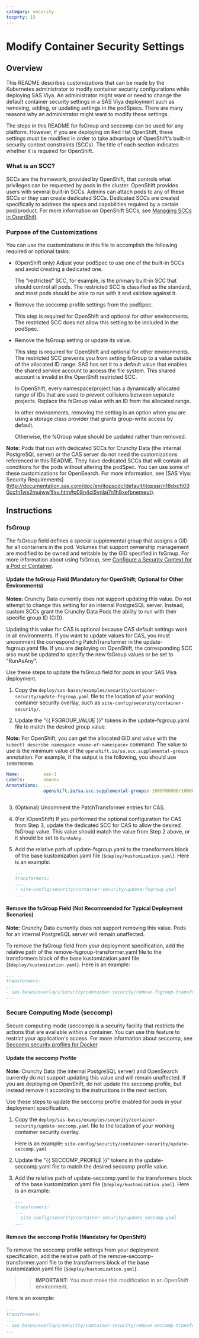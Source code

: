 ```yaml
---
category: security
tocprty: 15
---
```


# Modify Container Security Settings

## Overview

This README describes customizations that can be made by the Kubernetes
administrator to modify container security configurations while deploying SAS Viya. 
An administrator might want or need to change the default container security settings in a SAS Viya
deployment such as removing, adding, or updating settings in the podSpecs. There are many reasons why an 
administrator might want to modify these settings. 

The steps in this README for fsGroup and seccomp can 
be used for any platform. However, if you are deploying on Red Hat OpenShift, these settings must be modified in 
order to take advantage of OpenShift's built-in security context constraints (SCCs). The title of each section indicates whether it is required for OpenShift.

### What is an SCC?

SCCs are the framework, provided by OpenShift, that controls what privileges can be requested by pods in the cluster. 
OpenShift provides users with several built-in SCCs. Admins can attach pods to any of these SCCs or they can create dedicated SCCs. Dedicated SCCs 
are created specifically to address the specs and capabilities required by a certain pod/product.
For more information on OpenShift SCCs, see [Managing SCCs in OpenShift](https://www.openshift.com/blog/managing-sccs-in-openshift).

### Purpose of the Customizations

You can use the customizations in this file to accomplish the following required or optional tasks:

- (OpenShift only) Adjust your podSpec to use one of the built-in SCCs and avoid creating a dedicated one.

   The "restricted" SCC, for example, is the primary built-in SCC that should control all pods. The restricted SCC is classified as the standard, and most pods should be able to run with it and validate against it. 
- Remove the seccomp profile settings from the podSpec. 

   This step is required for OpenShift and optional for other environments. The restricted SCC does not allow this setting to be included in the podSpec.
- Remove the fsGroup setting or update its value. 

   This step is required for OpenShift and optional for other environments. The restricted SCC prevents you from setting fsGroup to a value outside of the allocated ID range. SAS has set it to a default value that enables the shared service account to access the file system. This shared account is invalid in the OpenShift restricted SCC.

   In OpenShift, every namespace/project has a dynamically allocated range of IDs that are used to prevent collisions between separate projects. Replace the fsGroup value with an ID from the allocated range.

   In other environments, removing the setting is an option when you are using a storage class provider that grants group-write access by default.

   Otherwise, the fsGroup value should be updated rather than removed. 


**Note:** Pods that run with dedicated SCCs for Crunchy Data (the internal PostgreSQL server) or the CAS server do not need the customizations referenced in this README. They have dedicated SCCs that will contain all conditions for the pods
without altering the podSpec. You can use some of these customizations for OpenSearch. For more information, see [SAS Viya: Security Requirements] (http://documentation.sas.com/doc/en/itopscdc/default/itopssr/n18dxcft030ccfn1ws2mujww1fav.htm#p08n4ci5vnlaj7n1h9xefbnemeut).

## Instructions

### fsGroup

The fsGroup field defines a special supplemental group that assigns a GID for all containers in the pod.
Volumes that support ownership management are modified to be owned and writable by the GID specified in fsGroup.
For more information about using fsGroup, see [Configure a Security Context for a Pod or Container](https://kubernetes.io/docs/tasks/configure-pod-container/security-context/).

#### Update the fsGroup Field (Mandatory for OpenShift; Optional for Other Environments)

**Notes:** Crunchy Data currently does not support updating this value. Do not attempt to change this setting for an internal PostgreSQL server. Instead, custom SCCs grant the Crunchy Data Pods the ability to run with their specific group ID (GID).

Updating this value for CAS is optional because CAS default settings work in all environments. If you want to update values for CAS, you must uncomment the corresponding PatchTransformer in the update-fsgroup.yaml file. If you are deploying on OpenShift, the corresponding SCC also must be updated to specify the new fsGroup values or be set to "RunAsAny".

Use these steps to update the fsGroup field for pods in your SAS Viya deployment.

1. Copy the `deploy/sas-bases/examples/security/container-security/update-fsgroup.yaml` file to the location of your working container security overlay,
   such as `site-config/security/container-security/`.

2. Update the "{{ FSGROUP_VALUE }}" tokens in the update-fsgroup.yaml file to match the desired group value. 

**Note:** For OpenShift, you can get the allocated GID and value with the
`kubectl describe namespace <name-of-namespace>` command. The value to use is the minimum value of the `openshift.io/sa.scc.supplemental-groups` annotation. 
For example, if the output is the following, you should use `1000700000`.

```yaml
Name:         sas-1
Labels:       <none>
Annotations:  ...
              openshift.io/sa.scc.supplemental-groups: 1000700000/10000
              ...
```

3. (Optional) Uncomment the PatchTransformer entries for CAS.

4. (For )OpenShift) If you performed the optional configuration for CAS from Step 3, update the dedicated SCC for CAS to allow the desired fsGroup value. This value should match the value from Step 2 above, or it should be set to `RunAsAny`.

5. Add the relative path of update-fsgroup.yaml to the transformers block of the base kustomization.yaml file (`$deploy/kustomization.yaml`). Here is an example:

   ```yaml
   ...
   transformers:
   ...
   - site-config/security/container-security/update-fsgroup.yaml
   ...
   ```

#### Remove the fsGroup Field (Not Recommended for Typical Deployment Scenarios)

**Note:** Crunchy Data currently does not support removing this value. Pods for an internal PostgreSQL server will remain unaffected.

To remove the fsGroup field from your deployment specification, add the relative path of the remove-fsgroup-transformer.yaml file 
to the transformers block of the base kustomization.yaml file (`$deploy/kustomization.yaml`). Here is an example:

```yaml
...
transformers:
...
- sas-bases/overlays/security/container-security/remove-fsgroup-transformer.yaml
...
```

### Secure Computing Mode (seccomp)

Secure computing mode (seccomp) is a security facility that restricts the actions that are available 
within a container. You can use this feature to restrict your application's access. For more information 
about seccomp, see [Seccomp security profiles for Docker](https://docs.docker.com/engine/security/seccomp/).

#### Update the seccomp Profile

**Note:** Crunchy Data (the internal PostgreSQL server) and OpenSearch currently do not support updating this value and will remain unaffected.
If you are deploying on OpenShift, do not update the seccomp profile, but instead remove it according to the instructions in the
next section.

Use these steps to update the seccomp profile enabled for pods in your deployment specification.

1. Copy the `deploy/sas-bases/examples/security/container-security/update-seccomp.yaml` file to the location of your working container security overlay.

   Here is an example: `site-config/security/container-security/update-seccomp.yaml`

2. Update the "{{ SECCOMP_PROFILE }}" tokens in the update-seccomp.yaml file to match the desired seccomp profile value.

3. Add the relative path of update-seccomp.yaml to the transformers block of the base kustomization.yaml file (`$deploy/kustomization.yaml`). Here is an example:

   ```yaml
   ...
   transformers:
   ...
   - site-config/security/container-security/update-seccomp.yaml
   ...
   ```

#### Remove the seccomp Profile (Mandatory for OpenShift)

To remove the seccomp profile settings from your deployment specification, add the relative path of the 
remove-seccomp-transformer.yaml file to the transformers block of the base kustomization.yaml file (`$deploy/kustomization.yaml`). 

>> **IMPORTANT:**  You must make this modification in an OpenShift environment.

Here is an example:

```yaml
...
transformers:
...
- sas-bases/overlays/security/container-security/remove-seccomp-transformer.yaml
...
```
